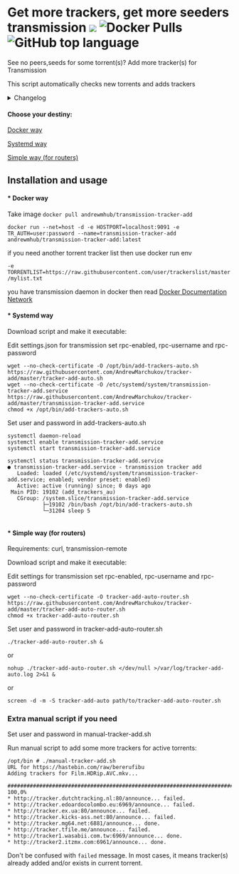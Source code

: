 # Get more trackers, get more seeders transmission [![](https://images.microbadger.com/badges/version/andrewmhub/transmission-tracker-add.svg)](https://microbadger.com/images/andrewmhub/transmission-tracker-add) ![Docker Pulls](https://img.shields.io/docker/pulls/andrewmhub/transmission-tracker-add.svg) ![GitHub top language](https://img.shields.io/github/languages/top/AndrewMarchukov/tracker-add.svg)
See no peers,seeds for some torrent(s)? Add more tracker(s) for Transmission

This script automatically checks new torrents and adds trackers

<details>
  <summary>Changelog</summary>
   
```
Mar 27, 2019
add tracker-add-auto-router.sh script for routers
now tracker file saved in tmp directory until update web source
new exception in "Get list of active torrents", helps to avoid fully loaded torrents
cosmetic fixes

Feb 22, 2019
add feature connection to host

May 27, 2018
wait new torrents 25 sec

May 26, 2018
Change systemd policy
CPUSchedulingPolicy=idle
Nice=19
```
</details>

#### Choose your destiny:

[Docker way](https://github.com/AndrewMarchukov/tracker-add#-docker-way)

[Systemd way](https://github.com/AndrewMarchukov/tracker-add#-systemd-way)

[Simple way (for routers)](https://github.com/AndrewMarchukov/tracker-add#-simple-way-for-routers)

## Installation and usage

#### * Docker way

Take image `docker pull andrewmhub/transmission-tracker-add`

```docker run --net=host -d -e HOSTPORT=localhost:9091 -e TR_AUTH=user:password --name=transmission-tracker-add andrewmhub/transmission-tracker-add:latest```

if you need another torrent tracker list then use docker run env 

`-e TORRENTLIST=https://raw.githubusercontent.com/user/trackerslist/master/mylist.txt` 

you have transmission daemon in docker then read [Docker Documentation Network](https://docs.docker.com/network/)


#### * Systemd way

Download script and make it executable:

Edit settings.json for transmission set rpc-enabled, rpc-username and rpc-password

```
wget --no-check-certificate -O /opt/bin/add-trackers-auto.sh https://raw.githubusercontent.com/AndrewMarchukov/tracker-add/master/tracker-add-auto.sh
wget --no-check-certificate -O /etc/systemd/system/transmission-tracker-add.service https://raw.githubusercontent.com/AndrewMarchukov/tracker-add/master/transmission-tracker-add.service
chmod +x /opt/bin/add-trackers-auto.sh
```
Set user and password in add-trackers-auto.sh
```
systemctl daemon-reload
systemctl enable transmission-tracker-add.service
systemctl start transmission-tracker-add.service

systemctl status transmission-tracker-add.service
● transmission-tracker-add.service - transmission tracker add
   Loaded: loaded (/etc/systemd/system/transmission-tracker-add.service; enabled; vendor preset: enabled)
   Active: active (running) since; 0 days ago
 Main PID: 19102 (add_trackers_au)
   CGroup: /system.slice/transmission-tracker-add.service
           ├─19102 /bin/bash /opt/bin/add-trackers-auto.sh
           └─31204 sleep 5
           
```

#### * Simple way (for routers)

Requirements: curl, transmission-remote

Download script and make it executable:

Edit settings for transmission set rpc-enabled, rpc-username and rpc-password

```
wget --no-check-certificate -O tracker-add-auto-router.sh https://raw.githubusercontent.com/AndrewMarchukov/tracker-add/master/tracker-add-auto-router.sh
chmod +x tracker-add-auto-router.sh
```
Set user and password in tracker-add-auto-router.sh

```
./tracker-add-auto-router.sh &
```
or
```
nohup ./tracker-add-auto-router.sh </dev/null >/var/log/tracker-add-auto.log 2>&1 &
```
or
```
screen -d -m -S tracker-add-auto path/to/tracker-add-auto-router.sh
```



### Extra manual script if you need
Set user and password in manual-tracker-add.sh

Run manual script to add some more trackers for active torrents:

```
/opt/bin # ./manual-tracker-add.sh
URL for https://hastebin.com/raw/bererufibu
Adding trackers for Film.HDRip.AVC.mkv...

######################################################################## 100,0%
* http://tracker.dutchtracking.nl:80/announce... failed.
* http://tracker.edoardocolombo.eu:6969/announce... failed.
* http://tracker.ex.ua:80/announce... failed.
* http://tracker.kicks-ass.net:80/announce... failed.
* http://tracker.mg64.net:6881/announce... done.
* http://tracker.tfile.me/announce... failed.
* http://tracker1.wasabii.com.tw:6969/announce... done.
* http://tracker2.itzmx.com:6961/announce... done.
```

Don't be confused with `failed` message. In most cases, it means tracker(s) already added and/or exists in current torrent.
